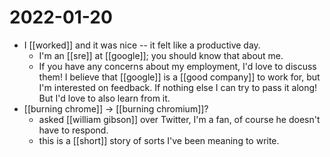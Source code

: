 # 2022-01-20

- I [[worked]] and it was nice -- it felt like a productive day.
  - I'm an [[sre]] at [[google]]; you should know that about me.
  - If you have any concerns about my employment, I'd love to discuss them! I believe that [[google]] is a [[good company]] to work for, but I'm interested on feedback. If nothing else I can try to pass it along! But I'd love to also learn from it.
- [[burning chrome]] -> [[burning chromium]]?
  - asked [[william gibson]] over Twitter, I'm a fan, of course he doesn't have to respond.
  - this is a [[short]] story of sorts I've been meaning to write.